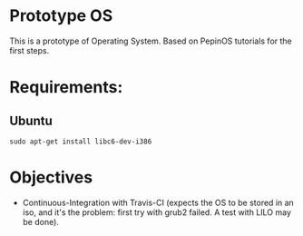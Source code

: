 Prototype OS
============

This is a prototype of Operating System. Based on PepinOS tutorials for the first steps.


Requirements: 
=============

Ubuntu
------

`sudo apt-get install libc6-dev-i386`

Objectives
==========

- Continuous-Integration with Travis-CI (expects the OS to be stored in an iso, and it's the problem: first try with grub2 failed. A test with LILO may be done).

